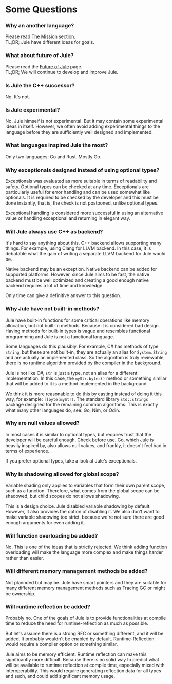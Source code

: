 # Some Questions

### Why an another language?

Please read [The Mission](/the-mission) section.\
TL;DR; Jule have different ideas for goals.

### What about future of Jule?

Please read the [Future of Jule](https://jule.dev/future-of-jule) page.\
TL;DR; We will continue to develop and improve Jule.

### Is Jule the C++ successor?

No. It's not.

### Is Jule experimental?

No. Jule himself is not experimental. But it may contain some experimental ideas in itself. However, we often avoid adding experimental things to the language before they are sufficiently well designed and implemented.

### What languages inspired Jule the most?

Only two languages: Go and Rust. Mostly Go.

### Why exceptionals designed instead of using optional types?

Exceptionals was evaluated as more suitable in terms of readability and safety. Optional types can be checked at any time. Exceptionals are particularly useful for error handling and can be used somewhat like optionals. It is required to be checked by the developer and this must be done instantly, that is, the check is not postponed, unlike optional types.

Exceptional handling is considered more successful in using an alternative value or handling exceptional and returning in elegant way.

### Will Jule always use C++ as backend?

It's hard to say anything about this. C++ backend allows supporting many things. For example, using Clang for LLVM backend. In this case, it is debatable what the gain of writing a separate LLVM backend for Jule would be.

Native backend may be an exception. Native backend can be added for supported platforms. However, since Jule aims to be fast, the native backend must be well optimized and creating a good enough native backend requires a lot of time and knowledge.

Only time can give a definitive answer to this question.

### Why Jule have not built-in methods?

Jule have built-in functions for some critical operations like memory allocation, but not built-in methods. Because it is considered bad design. Having methods for built-in types is vague and resembles functional programming and Jule is not a functional language.

Some languages ​​do this plausibly. For example, C# has methods of type `string`, but these are not built-in, they are actually an alias for `System.String` and are actually an implemented class. So the algorithm is truly reviewable, there is no runtime algorithm provided by the compiler in the background.

Jule is not like C#, `str` is just a type, not an alias for a different implementation. In this case, the `myStr.bytes()` method or something similar that will be added to it is a method implemented in the background.

We think it is more reasonable to do this by casting instead of doing it this way, for example: `[]byte(myStr)`. The standard library `std::strings` package designed for the remaining common algorithms. This is exactly what many other languages ​​do, see: Go, Nim, or Odin.

### Why are null values ​allowed?

In most cases it is similar to optional types, but requires trust that the developer will be careful enough. Check before use. Go, which Jule is heavily inspired by, also allows null values, and frankly, it doesn't feel bad in terms of experience.

If you prefer optional types, take a look at Jule's exceptionals.

### Why is shadowing allowed for global scope?

Variable shading only applies to variables that form their own parent scope, such as a function. Therefore, what comes from the global scope can be shadowed, but child scopes do not allows shadowing.

This is a design choice. Jule disabled variable shadowing by default. However, it also provides the option of disabling it. We also don't want to make variable shadowing too strict, because we're not sure there are good enough arguments for even adding it.

### Will function overloading be added?

No. This is one of the ideas that is strictly rejected.
We think adding function overloading will make the language more complex and make things harder rather than easier.

### Will different memory management methods be added?

Not plannded but may be.
Jule have smart pointers and they are suitable for many different memory management methods such as Tracing GC or might be ownership.

### Will runtime reflection be added?

Probably no. One of the goals of Jule is to provide functionalities at compile time to reduce the need for runtime-reflection as much as possible.

But let's assume there is a strong RFC or something different, and it will be added. It probably wouldn't be enabled by default. Runtime-Reflection would require a compiler option or something similar.

Jule aims to be memory efficient. Runtime reflection can make this significantly more difficult. Because there is no solid way to predict what will be available to runtime reflection at compile time, especially mixed with interoperability. This would require generating reflection data for all types and such, and could add significant memory usage.